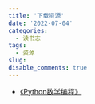 ```yaml
---
title: '下载资源'
date: '2022-07-04'
categories:
  - 读书志
tags:
  - 资源
slug: 
disable_comments: true
---
```


- [《Python数学编程》](https://www.epubit.com/bookDetails?id=UB6cb444dec6174)














